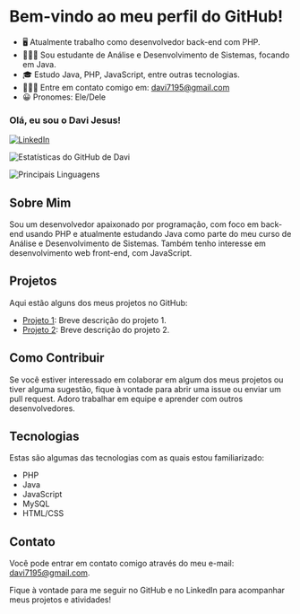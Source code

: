 # Bem-vindo ao meu perfil do GitHub!

- 🖥️ Atualmente trabalho como desenvolvedor back-end com PHP.
- 👨🏾‍💻 Sou estudante de Análise e Desenvolvimento de Sistemas, focando em Java.
- 🎓 Estudo Java, PHP, JavaScript, entre outras tecnologias.
- 🧑🏿‍💼 Entre em contato comigo em: [davi7195@gmail.com](mailto:davi7195@gmail.com)
- 😀 Pronomes: Ele/Dele

### Olá, eu sou o Davi Jesus!

[![LinkedIn](https://img.shields.io/badge/LinkedIn-0077B5?style=for-the-badge&logo=linkedin&logoColor=white)](https://www.linkedin.com/in/davi-jesus-930031148/)

![Estatísticas do GitHub de Davi](https://github-readme-stats.vercel.app/api?username=davijesuss&show_icons=true&theme=dracula)

![Principais Linguagens](https://github-readme-stats.vercel.app/api/top-langs/?username=davijesuss&hide_progress=compact)

## Sobre Mim

Sou um desenvolvedor apaixonado por programação, com foco em back-end usando PHP e atualmente estudando Java como parte do meu curso de Análise e Desenvolvimento de Sistemas. Também tenho interesse em desenvolvimento web front-end, com JavaScript.

## Projetos

Aqui estão alguns dos meus projetos no GitHub:

- [Projeto 1](link-para-o-projeto-1): Breve descrição do projeto 1.
- [Projeto 2](link-para-o-projeto-2): Breve descrição do projeto 2.

## Como Contribuir

Se você estiver interessado em colaborar em algum dos meus projetos ou tiver alguma sugestão, fique à vontade para abrir uma issue ou enviar um pull request. Adoro trabalhar em equipe e aprender com outros desenvolvedores.

## Tecnologias

Estas são algumas das tecnologias com as quais estou familiarizado:

- PHP
- Java
- JavaScript
- MySQL
- HTML/CSS

## Contato

Você pode entrar em contato comigo através do meu e-mail: [davi7195@gmail.com](mailto:davi7195@gmail.com).

Fique à vontade para me seguir no GitHub e no LinkedIn para acompanhar meus projetos e atividades!

